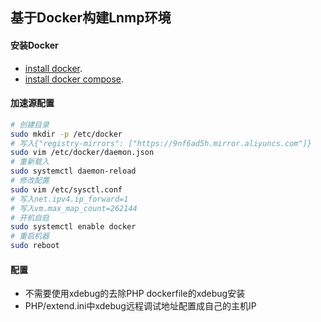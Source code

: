 ## 基于Docker构建Lnmp环境

#### 安装Docker 

- [install docker](https://docs.docker.com/install/linux/docker-ce/centos).
- [install docker compose](http://get.daocloud.io/#install-compose).

#### 加速源配置

```bash
# 创建目录
sudo mkdir -p /etc/docker
# 写入{"registry-mirrors": ["https://9nf6ad5h.mirror.aliyuncs.com"]}
sudo vim /etc/docker/daemon.json
# 重新载入
sudo systemctl daemon-reload
# 修改配置
sudo vim /etc/sysctl.conf
# 写入net.ipv4.ip_forward=1
# 写入vm.max_map_count=262144
# 开机自启
sudo systemctl enable docker
# 重启机器
sudo reboot
```

#### 配置

- 不需要使用xdebug的去除PHP dockerfile的xdebug安装
- PHP/extend.ini中xdebug远程调试地址配置成自己的主机IP